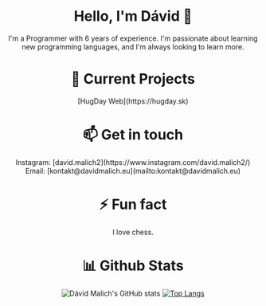 <div align="center">
  <h1> Hello, I'm Dávid 👋 </h1>
<p>I'm a Programmer with 6 years of experience. I'm passionate about learning new programming languages, and I'm always looking to learn more.</p>

  <h1>🔭 Current Projects</h1>
[HugDay Web](https://hugday.sk)

  <h1>📫 Get in touch</h1>
Instagram: [david.malich2](https://www.instagram.com/david.malich2/)<br>
Email: [kontakt@davidmalich.eu](mailto:kontakt@davidmalich.eu)

<h1>⚡ Fun fact</h1>
<p>I love chess.</p>

  <h1>📊 Github Stats</h1>

![Dávid Malich's GitHub stats](https://github-readme-stats.vercel.app/api?username=JesusChrist69&show_icons=true&count_private=true&hide_border=true&theme=radical)
[![Top Langs](https://github-readme-stats.vercel.app/api/top-langs/?username=JesusChrist69)](https://github.com/JesusChrist69/github-readme-stats)
  
  </div>
